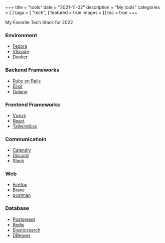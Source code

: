 +++
title = "tools"
date = "2021-11-02"
description = "My tools"
categories = [
]
tags = [
    "tech",
]
featured = true
images = []
toc = true
+++

My Favorite Tech Stack for 2022

<!--more-->

### Environment
* [Fedora](https://getfedora.org)
* [VScode](https://code.visualstudio.com/)
* [Docker](https://podman.io/)

### Backend Frameworks
- [Ruby on Rails](https://rubyonrails.org/)
- [Elixir](https://www.phoenixframework.org/)
- [Golang](https://golang.org/)

### Frontend Frameworks
* [VueJs](https://vuejs.org/)
* [React](https://reactjs.org/)
* [Tailwindcss](https://tailwindcss.com/)


### Communicatioin
- [Calendly](https://calendly.com/)
- [Discord](https://discord.com/)
- [Slack](https://slack.com/)

### Web
* [Firefox](https://www.mozilla.org/en-US/firefox/new/)
* [Brave](https://brave.com/)
* [postman](https://www.postman.com/)

### Database
* [Postgresql](https://www.postgresql.org/)
* [Redis](https://redis.io/)
* [Elasticsearch](https://www.elastic.co/elasticsearch/)
* [DBeaver](https://dbeaver.io/)